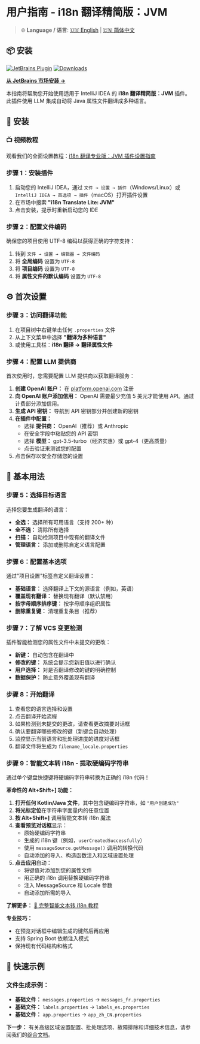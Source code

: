 # 用户指南 - i18n 翻译精简版：JVM

> 🌐 **Language / 语言**: [🇺🇸 English](user-guide.md) | [🇨🇳 简体中文](user-guide.zh.md)

## 📦 安装

[![JetBrains Plugin](https://img.shields.io/jetbrains/plugin/v/28324-i18n-translate-lite-jvm.svg)](https://plugins.jetbrains.com/plugin/28324-i18n-translate-lite-jvm)
[![Downloads](https://img.shields.io/jetbrains/plugin/d/28324-i18n-translate-lite-jvm.svg)](https://plugins.jetbrains.com/plugin/28324-i18n-translate-lite-jvm)

**[从 JetBrains 市场安装 →](https://plugins.jetbrains.com/plugin/28324-i18n-translate-lite-jvm)**

本指南将帮助您开始使用适用于 IntelliJ IDEA 的 **i18n 翻译精简版：JVM** 插件。此插件使用 LLM 集成自动将 Java 属性文件翻译成多种语言。

## 🚀 安装

### 📺 视频教程
观看我们的全面设置教程：[i18n 翻译专业版：JVM 插件设置指南](https://youtu.be/eUKpTmiWATU)

### 步骤 1：安装插件
1. 启动您的 IntelliJ IDEA，通过 `文件 → 设置 → 插件`（Windows/Linux）或 `IntelliJ IDEA → 首选项 → 插件`（macOS）打开插件设置
2. 在市场中搜索 **"i18n Translate Lite: JVM"**
3. 点击安装，提示时重新启动您的 IDE

### 步骤 2：配置文件编码
确保您的项目使用 UTF-8 编码以获得正确的字符支持：
1. 转到 `文件 → 设置 → 编辑器 → 文件编码`
2. 将 **全局编码** 设置为 `UTF-8`
3. 将 **项目编码** 设置为 `UTF-8`
4. 将 **属性文件的默认编码** 设置为 `UTF-8`

## ⚙️ 首次设置

### 步骤 3：访问翻译功能
1. 在项目树中右键单击任何 `.properties` 文件
2. 从上下文菜单中选择 **"翻译为多种语言"**
3. 或使用工具栏：**i18n 翻译 → 翻译属性文件**

### 步骤 4：配置 LLM 提供商
首次使用时，您需要配置 LLM 提供商以获取翻译服务：

1. **创建 OpenAI 账户：** 在 [platform.openai.com](https://platform.openai.com/) 注册
2. **向 OpenAI 账户添加信用：** OpenAI 需要最少充值 5 美元才能使用 API。通过计费部分添加信用。
3. **生成 API 密钥：** 导航到 API 密钥部分并创建新的密钥
4. **在插件中配置：**
   - 选择 **提供商：** OpenAI（推荐）或 Anthropic
   - 在安全字段中粘贴您的 API 密钥
   - 选择 **模型：** gpt-3.5-turbo（经济实惠）或 gpt-4（更高质量）
   - 点击验证来测试您的配置
5. 点击保存以安全存储您的设置

## 🎯 基本用法

### 步骤 5：选择目标语言
选择您要生成翻译的语言：
- **全选：** 选择所有可用语言（支持 200+ 种）
- **全不选：** 清除所有选择
- **扫描：** 自动检测项目中现有的翻译文件
- **管理语言：** 添加或删除自定义语言配置

### 步骤 6：配置基本选项
通过"项目设置"标签自定义翻译设置：
- **基础语言：** 选择翻译上下文的源语言（例如，英语）
- **覆盖现有翻译：** 替换现有翻译（默认禁用）
- **按字母顺序排序键：** 按字母顺序组织属性
- **删除重复键：** 清理重复条目（推荐）

### 步骤 7：了解 VCS 变更检测
插件智能检测您的属性文件中未提交的更改：
- **新键：** 自动包含在翻译中
- **修改的键：** 系统会提示您新旧值以进行确认
- **用户选择：** 对是否翻译修改的键的明确控制
- **数据保护：** 防止意外覆盖现有翻译

### 步骤 8：开始翻译
1. 查看您的语言选择和设置
2. 点击翻译开始流程
3. 如果检测到未提交的更改，请查看更改摘要对话框
4. 确认要翻译哪些修改的键（新键会自动处理）
5. 监控显示当前语言和批处理进度的进度对话框
6. 翻译文件将生成为 `filename_locale.properties`

### 步骤 9：智能文本转 i18n - 提取硬编码字符串

通过单个键盘快捷键将硬编码字符串转换为正确的 i18n 代码！

**革命性的 Alt+Shift+] 功能：**
1. **打开任何 Kotlin/Java 文件**，其中包含硬编码字符串，如 `"用户创建成功"`
2. **将光标定位**在字符串字面量内的任意位置
3. **按 Alt+Shift+]** 调用智能文本转 i18n 魔法
4. **查看预览对话框**显示：
   - 原始硬编码字符串
   - 生成的 i18n 键（例如，`userCreatedSuccessfully`）
   - 使用 `messageSource.getMessage()` 调用的转换代码
   - 自动添加的导入、构造函数注入和区域设置处理
5. **点击应用**自动：
   - 将键值对添加到您的属性文件
   - 用正确的 i18n 调用替换硬编码字符串
   - 注入 MessageSource 和 Locale 参数
   - 自动添加所需的导入

**了解更多：** [📖 完整智能文本转 i18n 教程](smart-text-to-i18n-tutorial.zh.md)

**专业技巧：**
- 在预览对话框中编辑生成的键然后再应用
- 支持 Spring Boot 依赖注入模式
- 保持现有代码结构和格式

## 📁 快速示例

### 文件生成示例：
- **基础文件：** `messages.properties` → `messages_fr.properties`
- **基础文件：** `labels.properties` → `labels_es.properties`
- **基础文件：** `app.properties` → `app_zh_CN.properties`

**下一步：** 有关高级区域设置配置、批处理选项、故障排除和详细技术信息，请参阅我们的[综合文档](additional-information.zh.md)。